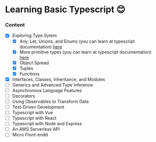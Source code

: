 # Learning Basic Typescript 😊

### Content

- [x] Exploring Type Sytem
  - [x] Any, Let, Unions, and Enums (you can learn at typescript documentation) <a target="_blank" href="https://www.typescriptlang.org/docs/handbook/2/basic-types.html">here</a>
  - [x] More primitive types (you can learn at typescript documentation) <a target="_blank" href="https://www.typescriptlang.org/docs/handbook/2/everyday-types.html">here</a>
  - [x] Object Spread
  - [x] Tuples
  - [x] Functions
- [x] Interfaces, Classes, Inheritance, and Modules
- [ ] Generics and Advanced Type Inference
- [ ] Asynchronous Language Features
- [ ] Decorators
- [ ] Using Observables to Transform Data
- [ ] Test-Driven Development
- [ ] Typescript with Vue
- [ ] Typescript with React
- [ ] Typescript with Node and Express
- [ ] An AWS Serverless API
- [ ] Micro Front-endd
